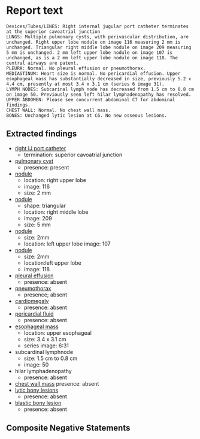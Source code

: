 # Report text

```text
Devices/Tubes/LINES: Right internal jugular port catheter terminates at the superior cavoatrial junction
LUNGS: Multiple pulmonary cysts, with perivascular distribution, are unchanged. Right upper lobe nodule on image 116 measuring 2 mm is unchanged. Triangular right middle lobe nodule on image 209 measuring 5 mm is unchanged. 2 mm left upper lobe nodule on image 107 is unchanged, as is a 2 mm left upper lobe nodule on image 118. The central airways are patent.
PLEURA: Normal. No pleural effusion or pneumothorax.
MEDIASTINUM: Heart size is normal. No pericardial effusion. Upper esophageal mass has substantially decreased in size, previously 5.2 x 4.4 cm, presently at most 3.4 x 3.1 cm (series 6 image 31).
LYMPH NODES: Subcarinal lymph node has decreased from 1.5 cm to 0.8 cm on image 50. Previously seen left hilar lymphadenopathy has resolved.
UPPER ABDOMEN: Please see concurrent abdominal CT for abdominal findings.
CHEST WALL: Normal. No chest wall mass.
BONES: Unchanged lytic lesion at C6. No new osseous lesions.
```

## Extracted findings

- [right IJ port catheter](../../definitions/hood/tunneled-port-catheter.json)
  - termination: superior cavoatrial junction
- [pulmonary cyst](../../definitions/upmedic/Cyst.cde.md)
  - presence: present
- [nodule](../../definitions/hood/pulmonary-nodule.json)
  - location: right upper lobe
  - image: 116
  - size: 2 mm
- [nodule](../../definitions/hood/pulmonary-nodule.json)
  - shape: triangular
  - location: right middle lobe
  - image: 209
  - size: 5 mm
- [nodule](../../definitions/hood/pulmonary-nodule.json)
  - size: 2mm
  - location: left upper lobe
  image: 107
- [nodule](../../definitions/hood/pulmonary-nodule.json)
  - size: 2mm
  - location:left upper lobe
  - image: 118
- [pleural effusion](../../definitions/hood/pleural-effusion.json)
  - presence: absent
- [pneumothorax](../../definitions/hood/pneumothorax.md)
  - presence; absent
- [cardiomegaly](../../definitions/upmedic/Cardiomegaly.cde.md)
  - presence: absent
- [pericardial fluid](../../definitions/hood/pericardial-effusion.md)
  - presence: absent
- [esophageal mass](../../definitions/hood/esophageal-mass.md)
  - location: upper esophageal
  - size: 3.4 x 3.1 cm
  - series image: 6:31
- subcardinal lymphnode
  - size: 1.5 cm to 0.8 cm
  - image: 50
- hilar lymphadenopathy
  - presence: absent
- [chest wall mass](../../definitions/nuance/chest_wall_mass.json)
  presence: absent
- [lytic bony lesions](../../definitions/hood/lytic-lesion.md)
  - presence: absent
- [blastic bony lesion](../../definitions/hood/sclerotic-lesion.md)
  - presence: absent

## Composite Negative Statements